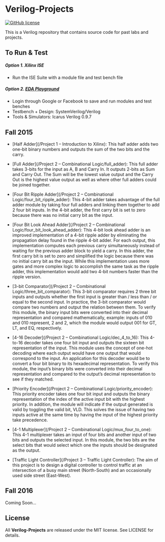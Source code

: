 # Verilog-Projects

[![GitHub license](https://img.shields.io/badge/license-MIT-blue.svg)](https://raw.githubusercontent.com/nextseto/Verilog-Projects/master/LICENSE)

This is a Verilog repository that contains source code for past labs and projects.

## To Run & Test
##### Option 1. Xilinx ISE

- Run the ISE Suite with a module file and test bench file

##### Option 2. [EDA Playground](http://www.edaplayground.com/home)
- Login through Google or Facebook to save and run modules and test benches
- Testbench + Design: SystemVerilog/Verilog
- Tools & Simulators: Icarus Verilog 0.9.7

## Fall 2015

- [Half Adder](/Project 1 – Introduction to Xilinx): This half adder adds two one-bit binary numbers and outputs the sum of the two bits and the carry.

- [Full Adder](/Project 2 – Combinational Logic/full_adder): This full adder takes 3-bits for the input as A, B and Carry In. It outputs 2-bits as Sum and Carry Out. The Sum will be the lowest value output and the Carry Out is the highest value output as well as where other full adders could be joined together. 

- [Four Bit Ripple Adder](/Project 2 – Combinational Logic/four_bit_ripple_adder): This 4-bit adder takes advantage of the full adder module by taking four full  adders and linking them together to add 2 four bit inputs. In the 4-bit adder, the first carry bit is set to zero because there was no initial carry bit as the input. 

- [Four Bit Look Ahead Adder](/Project 2 – Combinational Logic/four_bit_look_ahead_adder): This 4-bit look ahead adder is an improved implementation of a 4-bit ripple adder by eliminating the propagation delay found in the ripple 4-bit adder. For each output, this implementation computes each previous carry simultaneously instead of waiting for the previous adder block to yield a carry. In this adder, the first carry bit is set to zero and simplified the logic because there was no initial carry bit as the input. While this implementation uses more gates and more complex logic to accomplish the same task as the ripple adder, this implementation would add two 4-bit numbers faster than the ripple version.

- [3-bit Comparator](/Project 2 – Combinational Logic/three_bit_comparator): This 3-bit comparator requires 2 three bit inputs and outputs whether the first input is greater than / less than / or equal to the second input. In practice, the 3-bit comparator would compare two numbers and output the relation between them. To verify this module, the binary input bits were converted into their decimal representation and compared mathematically, example: inputs of 010 and 010 represent, 2 and 2, which the module would output 001 for GT, LT, and EQ, respectively. 

- [4-16 Decoder](/Project 2 – Combinational Logic/dec_4_to_16): This 4-to-16 decoder takes one four bit input and outputs the sixteen bit representation of the input. This module uses the concept of one-hot decoding where each output would have one output that would correspond to the input. An application for this decoder would be to convert a four bit binary to its hexadecimal representation. To verify this module, the input’s binary bits were converted into their decimal representation and compared to the output’s decimal representation to see if they matched.

- [Priority Encoder](/Project 2 – Combinational Logic/priority_encoder): This priority encoder takes one four bit input and outputs the binary representation of the index of the active input bit with the highest priority. In addition, the module will indicate if the output generated is valid by toggling the valid bit, VLD. This solves the issue of having two inputs active at the same time by having the input of the highest priority take precedence.

- [4-1 Multiplexer](/Project 2 – Combinational Logic/mux_four_to_one): This 4-1 multiplexer takes an input of four bits and another input of two bits and outputs the selected input. In this module, the two bits are the select bits that would select which one the inputs should be designated as the output. 

- [Traffic Light Controller](/Project 3 – Traffic Light Controller): The aim of this project is to design a digital controller to control traffic at an intersection of a busy main street (North-South) and an occasionally used side street (East-West).

## Fall 2016

Coming Soon...

## License

All **Verilog-Projects** are released under the MIT license. See LICENSE for details.
